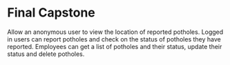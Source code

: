 # Final Capstone
​Allow an anonymous user to view the location of reported potholes. Logged in users can report potholes and check on the status of potholes they have reported. Employees can get a list of potholes and their status, update their status and delete potholes.
